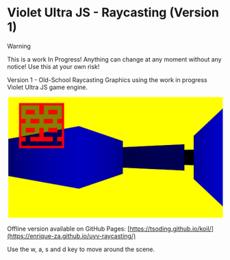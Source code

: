 # Violet Ultra JS - Raycasting (Version 1)

> [!WARNING]
> This is a work In Progress! Anything can change at any moment without any notice! Use this at your own risk!

Version 1 - Old-School Raycasting Graphics using the work in progress Violet Ultra JS game engine.

![screenshot](./screenshot.png)

Offline version available on GitHub Pages: [https://tsoding.github.io/koil/](https://enrique-za.github.io/uyv-raycasting/)

Use the w, a, s and d key to move around the scene.
